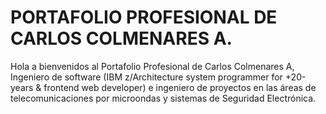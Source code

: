 # PORTAFOLIO PROFESIONAL DE CARLOS COLMENARES A.

Hola a bienvenidos al Portafolio Profesional de Carlos Colmenares A, Ingeniero de software (IBM z/Architecture system programmer for +20-years & frontend web developer) e ingeniero de proyectos en las áreas de telecomunicaciones por microondas y sistemas de Seguridad Electrónica.
